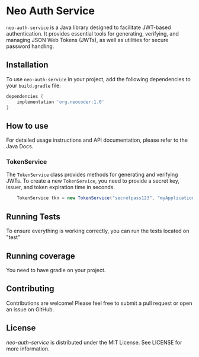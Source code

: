 # Neo Auth Service

`neo-auth-service` is a Java library designed to facilitate JWT-based authentication. It provides essential tools for generating, verifying, and managing JSON Web Tokens (JWTs), as well as utilities for secure password handling.

## Installation

To use `neo-auth-service` in your project, add the following dependencies to your `build.gradle` file:

```gradle
dependencies {
    implementation 'org.neocoder:1.0'
}
```

## How to use

For detailed usage instructions and API documentation, please refer to the Java Docs.

### TokenService

The `TokenService` class provides methods for generating and verifying JWTs. To create a new `TokenService`, you need to provide a secret key, issuer, and token expiration time in seconds.

```java
    TokenService tkn = new TokenService("secretpass123", "myApplication", 3600);
```

## Running Tests

To ensure everything is working correctly, you can run the tests located on "test"

## Running coverage

You need to have gradle on your project.

## Contributing

Contributions are welcome! Please feel free to submit a pull request or open an issue on GitHub.

## License

_neo-auth-service_ is distributed under the MIT License. See LICENSE for more information.